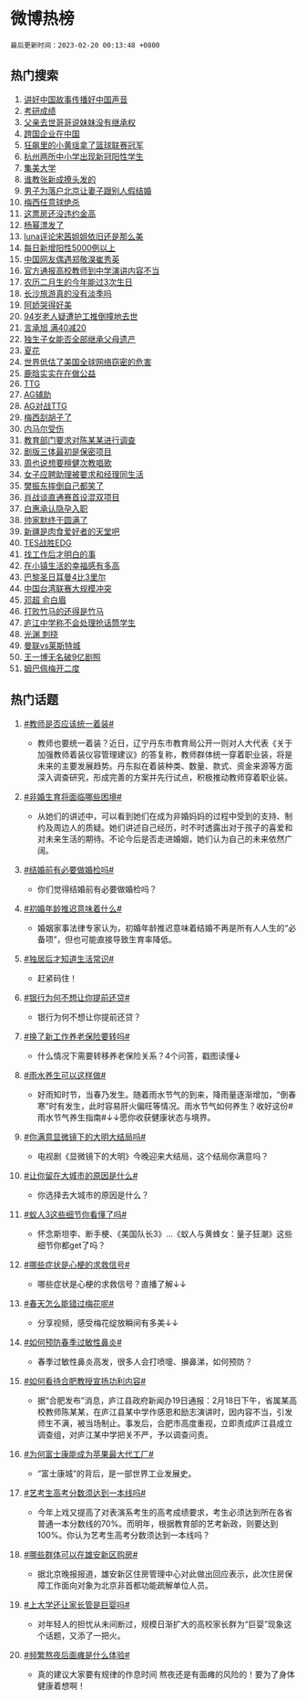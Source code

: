 # 微博热榜

`最后更新时间：2023-02-20 00:13:48 +0800`

## 热门搜索

1. [讲好中国故事传播好中国声音](https://m.weibo.cn/search?containerid=100103type%3D1%26t%3D10%26q%3D%23%E8%AE%B2%E5%A5%BD%E4%B8%AD%E5%9B%BD%E6%95%85%E4%BA%8B%E4%BC%A0%E6%92%AD%E5%A5%BD%E4%B8%AD%E5%9B%BD%E5%A3%B0%E9%9F%B3%23&stream_entry_id=51&isnewpage=1&extparam=seat%3D1%26dgr%3D0%26stream_entry_id%3D51%26c_type%3D51%26pos%3D0%26filter_type%3Drealtimehot%26cate%3D10103%26display_time%3D1676823225%26pre_seqid%3D1676823225646019357742&luicode=10000011&lfid=106003type%253D25%2526t%253D3%2526disable_hot%253D1%2526filter_type%253Drealtimehot)
1. [考研成绩](https://m.weibo.cn/search?containerid=100103type%3D1%26t%3D10%26q%3D%23%E8%80%83%E7%A0%94%E6%88%90%E7%BB%A9%23&stream_entry_id=31&isnewpage=1&extparam=seat%3D1%26q%3D%2523%25E8%2580%2583%25E7%25A0%2594%25E6%2588%2590%25E7%25BB%25A9%2523%26realpos%3D1%26stream_entry_id%3D31%26dgr%3D0%26pos%3D0%26filter_type%3Drealtimehot%26flag%3D16%26lcate%3D5001%26band_rank%3D1%26c_type%3D31%26cate%3D5001%26display_time%3D1676823225%26pre_seqid%3D1676823225646019357742&luicode=10000011&lfid=106003type%253D25%2526t%253D3%2526disable_hot%253D1%2526filter_type%253Drealtimehot)
1. [父亲去世哥哥说妹妹没有继承权](https://m.weibo.cn/search?containerid=100103type%3D1%26t%3D10%26q%3D%23%E7%88%B6%E4%BA%B2%E5%8E%BB%E4%B8%96%E5%93%A5%E5%93%A5%E8%AF%B4%E5%A6%B9%E5%A6%B9%E6%B2%A1%E6%9C%89%E7%BB%A7%E6%89%BF%E6%9D%83%23&stream_entry_id=31&isnewpage=1&extparam=seat%3D1%26q%3D%2523%25E7%2588%25B6%25E4%25BA%25B2%25E5%258E%25BB%25E4%25B8%2596%25E5%2593%25A5%25E5%2593%25A5%25E8%25AF%25B4%25E5%25A6%25B9%25E5%25A6%25B9%25E6%25B2%25A1%25E6%259C%2589%25E7%25BB%25A7%25E6%2589%25BF%25E6%259D%2583%2523%26realpos%3D2%26stream_entry_id%3D31%26dgr%3D0%26pos%3D1%26filter_type%3Drealtimehot%26flag%3D1%26lcate%3D5001%26band_rank%3D2%26c_type%3D31%26cate%3D5001%26display_time%3D1676823225%26pre_seqid%3D1676823225646019357742&luicode=10000011&lfid=106003type%253D25%2526t%253D3%2526disable_hot%253D1%2526filter_type%253Drealtimehot)
1. [跨国企业在中国](https://m.weibo.cn/search?containerid=100103type%3D1%26t%3D10%26q%3D%23%E8%B7%A8%E5%9B%BD%E4%BC%81%E4%B8%9A%E5%9C%A8%E4%B8%AD%E5%9B%BD%23&stream_entry_id=31&isnewpage=1&extparam=seat%3D1%26q%3D%2523%25E8%25B7%25A8%25E5%259B%25BD%25E4%25BC%2581%25E4%25B8%259A%25E5%259C%25A8%25E4%25B8%25AD%25E5%259B%25BD%2523%26realpos%3D3%26stream_entry_id%3D31%26dgr%3D0%26pos%3D2%26filter_type%3Drealtimehot%26flag%3D0%26lcate%3D5001%26band_rank%3D3%26c_type%3D31%26cate%3D5001%26display_time%3D1676823225%26pre_seqid%3D1676823225646019357742&luicode=10000011&lfid=106003type%253D25%2526t%253D3%2526disable_hot%253D1%2526filter_type%253Drealtimehot)
1. [狂飙里的小黄瑶拿了篮球联赛冠军](https://m.weibo.cn/search?containerid=100103type%3D1%26t%3D10%26q%3D%23%E7%8B%82%E9%A3%99%E9%87%8C%E7%9A%84%E5%B0%8F%E9%BB%84%E7%91%B6%E6%8B%BF%E4%BA%86%E7%AF%AE%E7%90%83%E8%81%94%E8%B5%9B%E5%86%A0%E5%86%9B%23&stream_entry_id=31&isnewpage=1&extparam=seat%3D1%26q%3D%2523%25E7%258B%2582%25E9%25A3%2599%25E9%2587%258C%25E7%259A%2584%25E5%25B0%258F%25E9%25BB%2584%25E7%2591%25B6%25E6%258B%25BF%25E4%25BA%2586%25E7%25AF%25AE%25E7%2590%2583%25E8%2581%2594%25E8%25B5%259B%25E5%2586%25A0%25E5%2586%259B%2523%26realpos%3D4%26stream_entry_id%3D31%26dgr%3D0%26pos%3D3%26filter_type%3Drealtimehot%26flag%3D1%26lcate%3D5001%26band_rank%3D4%26c_type%3D31%26cate%3D5001%26display_time%3D1676823225%26pre_seqid%3D1676823225646019357742&luicode=10000011&lfid=106003type%253D25%2526t%253D3%2526disable_hot%253D1%2526filter_type%253Drealtimehot)
1. [杭州两所中小学出现新冠阳性学生](https://m.weibo.cn/search?containerid=100103type%3D1%26t%3D10%26q%3D%23%E6%9D%AD%E5%B7%9E%E4%B8%A4%E6%89%80%E4%B8%AD%E5%B0%8F%E5%AD%A6%E5%87%BA%E7%8E%B0%E6%96%B0%E5%86%A0%E9%98%B3%E6%80%A7%E5%AD%A6%E7%94%9F%23&stream_entry_id=31&isnewpage=1&extparam=seat%3D1%26q%3D%2523%25E6%259D%25AD%25E5%25B7%259E%25E4%25B8%25A4%25E6%2589%2580%25E4%25B8%25AD%25E5%25B0%258F%25E5%25AD%25A6%25E5%2587%25BA%25E7%258E%25B0%25E6%2596%25B0%25E5%2586%25A0%25E9%2598%25B3%25E6%2580%25A7%25E5%25AD%25A6%25E7%2594%259F%2523%26realpos%3D5%26stream_entry_id%3D31%26dgr%3D0%26pos%3D4%26filter_type%3Drealtimehot%26flag%3D1%26lcate%3D5001%26band_rank%3D5%26c_type%3D31%26cate%3D5001%26display_time%3D1676823225%26pre_seqid%3D1676823225646019357742&luicode=10000011&lfid=106003type%253D25%2526t%253D3%2526disable_hot%253D1%2526filter_type%253Drealtimehot)
1. [集美大学](https://m.weibo.cn/search?containerid=100103type%3D1%26t%3D10%26q%3D%23%E9%9B%86%E7%BE%8E%E5%A4%A7%E5%AD%A6%23&stream_entry_id=31&isnewpage=1&extparam=seat%3D1%26q%3D%2523%25E9%259B%2586%25E7%25BE%258E%25E5%25A4%25A7%25E5%25AD%25A6%2523%26realpos%3D6%26stream_entry_id%3D31%26dgr%3D0%26pos%3D5%26filter_type%3Drealtimehot%26flag%3D16%26lcate%3D5001%26band_rank%3D6%26c_type%3D31%26cate%3D5001%26display_time%3D1676823225%26pre_seqid%3D1676823225646019357742&luicode=10000011&lfid=106003type%253D25%2526t%253D3%2526disable_hot%253D1%2526filter_type%253Drealtimehot)
1. [谁教张新成撩头发的](https://m.weibo.cn/search?containerid=100103type%3D1%26t%3D10%26q%3D%23%E8%B0%81%E6%95%99%E5%BC%A0%E6%96%B0%E6%88%90%E6%92%A9%E5%A4%B4%E5%8F%91%E7%9A%84%23&stream_entry_id=31&isnewpage=1&extparam=seat%3D1%26q%3D%2523%25E8%25B0%2581%25E6%2595%2599%25E5%25BC%25A0%25E6%2596%25B0%25E6%2588%2590%25E6%2592%25A9%25E5%25A4%25B4%25E5%258F%2591%25E7%259A%2584%2523%26realpos%3D7%26stream_entry_id%3D31%26dgr%3D0%26pos%3D6%26filter_type%3Drealtimehot%26flag%3D1%26lcate%3D5001%26band_rank%3D7%26c_type%3D31%26cate%3D5001%26display_time%3D1676823225%26pre_seqid%3D1676823225646019357742&luicode=10000011&lfid=106003type%253D25%2526t%253D3%2526disable_hot%253D1%2526filter_type%253Drealtimehot)
1. [男子为落户北京让妻子跟别人假结婚](https://m.weibo.cn/search?containerid=100103type%3D1%26t%3D10%26q%3D%23%E7%94%B7%E5%AD%90%E4%B8%BA%E8%90%BD%E6%88%B7%E5%8C%97%E4%BA%AC%E8%AE%A9%E5%A6%BB%E5%AD%90%E8%B7%9F%E5%88%AB%E4%BA%BA%E5%81%87%E7%BB%93%E5%A9%9A%23&stream_entry_id=31&isnewpage=1&extparam=seat%3D1%26q%3D%2523%25E7%2594%25B7%25E5%25AD%2590%25E4%25B8%25BA%25E8%2590%25BD%25E6%2588%25B7%25E5%258C%2597%25E4%25BA%25AC%25E8%25AE%25A9%25E5%25A6%25BB%25E5%25AD%2590%25E8%25B7%259F%25E5%2588%25AB%25E4%25BA%25BA%25E5%2581%2587%25E7%25BB%2593%25E5%25A9%259A%2523%26realpos%3D8%26stream_entry_id%3D31%26dgr%3D0%26pos%3D7%26filter_type%3Drealtimehot%26flag%3D0%26lcate%3D5001%26band_rank%3D8%26c_type%3D31%26cate%3D5001%26display_time%3D1676823225%26pre_seqid%3D1676823225646019357742&luicode=10000011&lfid=106003type%253D25%2526t%253D3%2526disable_hot%253D1%2526filter_type%253Drealtimehot)
1. [梅西任意球绝杀](https://m.weibo.cn/search?containerid=100103type%3D1%26t%3D10%26q%3D%23%E6%A2%85%E8%A5%BF%E4%BB%BB%E6%84%8F%E7%90%83%E7%BB%9D%E6%9D%80%23&stream_entry_id=31&isnewpage=1&extparam=seat%3D1%26q%3D%2523%25E6%25A2%2585%25E8%25A5%25BF%25E4%25BB%25BB%25E6%2584%258F%25E7%2590%2583%25E7%25BB%259D%25E6%259D%2580%2523%26realpos%3D9%26stream_entry_id%3D31%26dgr%3D0%26pos%3D8%26filter_type%3Drealtimehot%26flag%3D0%26lcate%3D5001%26band_rank%3D9%26c_type%3D31%26cate%3D5001%26display_time%3D1676823225%26pre_seqid%3D1676823225646019357742&luicode=10000011&lfid=106003type%253D25%2526t%253D3%2526disable_hot%253D1%2526filter_type%253Drealtimehot)
1. [这票房还没违约金高](https://m.weibo.cn/search?containerid=100103type%3D1%26t%3D10%26q%3D%23%E8%BF%99%E7%A5%A8%E6%88%BF%E8%BF%98%E6%B2%A1%E8%BF%9D%E7%BA%A6%E9%87%91%E9%AB%98%23&stream_entry_id=31&isnewpage=1&extparam=seat%3D1%26q%3D%2523%25E8%25BF%2599%25E7%25A5%25A8%25E6%2588%25BF%25E8%25BF%2598%25E6%25B2%25A1%25E8%25BF%259D%25E7%25BA%25A6%25E9%2587%2591%25E9%25AB%2598%2523%26realpos%3D10%26stream_entry_id%3D31%26dgr%3D0%26pos%3D9%26filter_type%3Drealtimehot%26flag%3D0%26lcate%3D5001%26band_rank%3D10%26c_type%3D31%26cate%3D5001%26display_time%3D1676823225%26pre_seqid%3D1676823225646019357742&luicode=10000011&lfid=106003type%253D25%2526t%253D3%2526disable_hot%253D1%2526filter_type%253Drealtimehot)
1. [杨幂漂发了](https://m.weibo.cn/search?containerid=100103type%3D1%26t%3D10%26q%3D%23%E6%9D%A8%E5%B9%82%E6%BC%82%E5%8F%91%E4%BA%86%23&stream_entry_id=31&isnewpage=1&extparam=seat%3D1%26q%3D%2523%25E6%259D%25A8%25E5%25B9%2582%25E6%25BC%2582%25E5%258F%2591%25E4%25BA%2586%2523%26realpos%3D11%26stream_entry_id%3D31%26dgr%3D0%26pos%3D10%26filter_type%3Drealtimehot%26flag%3D2%26lcate%3D5001%26band_rank%3D11%26c_type%3D31%26cate%3D5001%26display_time%3D1676823225%26pre_seqid%3D1676823225646019357742&luicode=10000011&lfid=106003type%253D25%2526t%253D3%2526disable_hot%253D1%2526filter_type%253Drealtimehot)
1. [luna评论宋茜姐姐依旧还是那么美](https://m.weibo.cn/search?containerid=100103type%3D1%26t%3D10%26q%3D%23luna%E8%AF%84%E8%AE%BA%E5%AE%8B%E8%8C%9C%E5%A7%90%E5%A7%90%E4%BE%9D%E6%97%A7%E8%BF%98%E6%98%AF%E9%82%A3%E4%B9%88%E7%BE%8E%23&stream_entry_id=31&isnewpage=1&extparam=seat%3D1%26q%3D%2523luna%25E8%25AF%2584%25E8%25AE%25BA%25E5%25AE%258B%25E8%258C%259C%25E5%25A7%2590%25E5%25A7%2590%25E4%25BE%259D%25E6%2597%25A7%25E8%25BF%2598%25E6%2598%25AF%25E9%2582%25A3%25E4%25B9%2588%25E7%25BE%258E%2523%26realpos%3D12%26stream_entry_id%3D31%26dgr%3D0%26pos%3D11%26filter_type%3Drealtimehot%26flag%3D0%26lcate%3D5001%26band_rank%3D12%26c_type%3D31%26cate%3D5001%26display_time%3D1676823225%26pre_seqid%3D1676823225646019357742&luicode=10000011&lfid=106003type%253D25%2526t%253D3%2526disable_hot%253D1%2526filter_type%253Drealtimehot)
1. [每日新增阳性5000例以上](https://m.weibo.cn/search?containerid=100103type%3D1%26t%3D10%26q%3D%23%E6%AF%8F%E6%97%A5%E6%96%B0%E5%A2%9E%E9%98%B3%E6%80%A75000%E4%BE%8B%E4%BB%A5%E4%B8%8A%23&stream_entry_id=31&isnewpage=1&extparam=seat%3D1%26q%3D%2523%25E6%25AF%258F%25E6%2597%25A5%25E6%2596%25B0%25E5%25A2%259E%25E9%2598%25B3%25E6%2580%25A75000%25E4%25BE%258B%25E4%25BB%25A5%25E4%25B8%258A%2523%26realpos%3D13%26stream_entry_id%3D31%26dgr%3D0%26pos%3D12%26filter_type%3Drealtimehot%26flag%3D2%26lcate%3D5001%26band_rank%3D13%26c_type%3D31%26cate%3D5001%26display_time%3D1676823225%26pre_seqid%3D1676823225646019357742&luicode=10000011&lfid=106003type%253D25%2526t%253D3%2526disable_hot%253D1%2526filter_type%253Drealtimehot)
1. [中国网友偶遇郑敬淏崔秀英](https://m.weibo.cn/search?containerid=100103type%3D1%26t%3D10%26q%3D%23%E4%B8%AD%E5%9B%BD%E7%BD%91%E5%8F%8B%E5%81%B6%E9%81%87%E9%83%91%E6%95%AC%E6%B7%8F%E5%B4%94%E7%A7%80%E8%8B%B1%23&stream_entry_id=31&isnewpage=1&extparam=seat%3D1%26q%3D%2523%25E4%25B8%25AD%25E5%259B%25BD%25E7%25BD%2591%25E5%258F%258B%25E5%2581%25B6%25E9%2581%2587%25E9%2583%2591%25E6%2595%25AC%25E6%25B7%258F%25E5%25B4%2594%25E7%25A7%2580%25E8%258B%25B1%2523%26realpos%3D14%26stream_entry_id%3D31%26dgr%3D0%26pos%3D13%26filter_type%3Drealtimehot%26flag%3D1%26lcate%3D5001%26band_rank%3D14%26c_type%3D31%26cate%3D5001%26display_time%3D1676823225%26pre_seqid%3D1676823225646019357742&luicode=10000011&lfid=106003type%253D25%2526t%253D3%2526disable_hot%253D1%2526filter_type%253Drealtimehot)
1. [官方通报高校教师到中学演讲内容不当](https://m.weibo.cn/search?containerid=100103type%3D1%26t%3D10%26q%3D%23%E5%AE%98%E6%96%B9%E9%80%9A%E6%8A%A5%E9%AB%98%E6%A0%A1%E6%95%99%E5%B8%88%E5%88%B0%E4%B8%AD%E5%AD%A6%E6%BC%94%E8%AE%B2%E5%86%85%E5%AE%B9%E4%B8%8D%E5%BD%93%23&stream_entry_id=31&isnewpage=1&extparam=seat%3D1%26q%3D%2523%25E5%25AE%2598%25E6%2596%25B9%25E9%2580%259A%25E6%258A%25A5%25E9%25AB%2598%25E6%25A0%25A1%25E6%2595%2599%25E5%25B8%2588%25E5%2588%25B0%25E4%25B8%25AD%25E5%25AD%25A6%25E6%25BC%2594%25E8%25AE%25B2%25E5%2586%2585%25E5%25AE%25B9%25E4%25B8%258D%25E5%25BD%2593%2523%26realpos%3D15%26stream_entry_id%3D31%26dgr%3D0%26pos%3D14%26filter_type%3Drealtimehot%26flag%3D0%26lcate%3D5001%26band_rank%3D15%26c_type%3D31%26cate%3D5001%26display_time%3D1676823225%26pre_seqid%3D1676823225646019357742&luicode=10000011&lfid=106003type%253D25%2526t%253D3%2526disable_hot%253D1%2526filter_type%253Drealtimehot)
1. [农历二月生的今年能过3次生日](https://m.weibo.cn/search?containerid=100103type%3D1%26t%3D10%26q%3D%23%E5%86%9C%E5%8E%86%E4%BA%8C%E6%9C%88%E7%94%9F%E7%9A%84%E4%BB%8A%E5%B9%B4%E8%83%BD%E8%BF%873%E6%AC%A1%E7%94%9F%E6%97%A5%23&stream_entry_id=31&isnewpage=1&extparam=seat%3D1%26q%3D%2523%25E5%2586%259C%25E5%258E%2586%25E4%25BA%258C%25E6%259C%2588%25E7%2594%259F%25E7%259A%2584%25E4%25BB%258A%25E5%25B9%25B4%25E8%2583%25BD%25E8%25BF%25873%25E6%25AC%25A1%25E7%2594%259F%25E6%2597%25A5%2523%26realpos%3D16%26stream_entry_id%3D31%26dgr%3D0%26pos%3D15%26filter_type%3Drealtimehot%26flag%3D0%26lcate%3D5001%26band_rank%3D16%26c_type%3D31%26cate%3D5001%26display_time%3D1676823225%26pre_seqid%3D1676823225646019357742&luicode=10000011&lfid=106003type%253D25%2526t%253D3%2526disable_hot%253D1%2526filter_type%253Drealtimehot)
1. [长沙旅游真的没有淡季吗](https://m.weibo.cn/search?containerid=100103type%3D1%26t%3D10%26q%3D%23%E9%95%BF%E6%B2%99%E6%97%85%E6%B8%B8%E7%9C%9F%E7%9A%84%E6%B2%A1%E6%9C%89%E6%B7%A1%E5%AD%A3%E5%90%97%23&stream_entry_id=31&isnewpage=1&extparam=seat%3D1%26q%3D%2523%25E9%2595%25BF%25E6%25B2%2599%25E6%2597%2585%25E6%25B8%25B8%25E7%259C%259F%25E7%259A%2584%25E6%25B2%25A1%25E6%259C%2589%25E6%25B7%25A1%25E5%25AD%25A3%25E5%2590%2597%2523%26realpos%3D17%26stream_entry_id%3D31%26dgr%3D0%26pos%3D16%26filter_type%3Drealtimehot%26flag%3D1%26lcate%3D5001%26band_rank%3D17%26c_type%3D31%26cate%3D5001%26display_time%3D1676823225%26pre_seqid%3D1676823225646019357742&luicode=10000011&lfid=106003type%253D25%2526t%253D3%2526disable_hot%253D1%2526filter_type%253Drealtimehot)
1. [阿娇哭得好美](https://m.weibo.cn/search?containerid=100103type%3D1%26t%3D10%26q%3D%23%E9%98%BF%E5%A8%87%E5%93%AD%E5%BE%97%E5%A5%BD%E7%BE%8E%23&stream_entry_id=31&isnewpage=1&extparam=seat%3D1%26q%3D%2523%25E9%2598%25BF%25E5%25A8%2587%25E5%2593%25AD%25E5%25BE%2597%25E5%25A5%25BD%25E7%25BE%258E%2523%26realpos%3D18%26stream_entry_id%3D31%26dgr%3D0%26pos%3D17%26filter_type%3Drealtimehot%26flag%3D0%26lcate%3D5001%26band_rank%3D18%26c_type%3D31%26cate%3D5001%26display_time%3D1676823225%26pre_seqid%3D1676823225646019357742&luicode=10000011&lfid=106003type%253D25%2526t%253D3%2526disable_hot%253D1%2526filter_type%253Drealtimehot)
1. [94岁老人疑遭护工推倒撞地去世](https://m.weibo.cn/search?containerid=100103type%3D1%26t%3D10%26q%3D%2394%E5%B2%81%E8%80%81%E4%BA%BA%E7%96%91%E9%81%AD%E6%8A%A4%E5%B7%A5%E6%8E%A8%E5%80%92%E6%92%9E%E5%9C%B0%E5%8E%BB%E4%B8%96%23&stream_entry_id=31&isnewpage=1&extparam=seat%3D1%26q%3D%252394%25E5%25B2%2581%25E8%2580%2581%25E4%25BA%25BA%25E7%2596%2591%25E9%2581%25AD%25E6%258A%25A4%25E5%25B7%25A5%25E6%258E%25A8%25E5%2580%2592%25E6%2592%259E%25E5%259C%25B0%25E5%258E%25BB%25E4%25B8%2596%2523%26realpos%3D19%26stream_entry_id%3D31%26dgr%3D0%26pos%3D18%26filter_type%3Drealtimehot%26flag%3D0%26lcate%3D5001%26band_rank%3D19%26c_type%3D31%26cate%3D5001%26display_time%3D1676823225%26pre_seqid%3D1676823225646019357742&luicode=10000011&lfid=106003type%253D25%2526t%253D3%2526disable_hot%253D1%2526filter_type%253Drealtimehot)
1. [言承旭 满40减20](https://m.weibo.cn/search?containerid=100103type%3D1%26t%3D10%26q%3D%E8%A8%80%E6%89%BF%E6%97%AD+%E6%BB%A140%E5%87%8F20&stream_entry_id=31&isnewpage=1&extparam=seat%3D1%26q%3D%25E8%25A8%2580%25E6%2589%25BF%25E6%2597%25AD%2520%25E6%25BB%25A140%25E5%2587%258F20%26realpos%3D20%26stream_entry_id%3D31%26dgr%3D0%26pos%3D19%26filter_type%3Drealtimehot%26flag%3D0%26lcate%3D5001%26band_rank%3D20%26c_type%3D31%26cate%3D5001%26display_time%3D1676823225%26pre_seqid%3D1676823225646019357742&luicode=10000011&lfid=106003type%253D25%2526t%253D3%2526disable_hot%253D1%2526filter_type%253Drealtimehot)
1. [独生子女能否全部继承父母遗产](https://m.weibo.cn/search?containerid=100103type%3D1%26t%3D10%26q%3D%23%E7%8B%AC%E7%94%9F%E5%AD%90%E5%A5%B3%E8%83%BD%E5%90%A6%E5%85%A8%E9%83%A8%E7%BB%A7%E6%89%BF%E7%88%B6%E6%AF%8D%E9%81%97%E4%BA%A7%23&stream_entry_id=31&isnewpage=1&extparam=seat%3D1%26q%3D%2523%25E7%258B%25AC%25E7%2594%259F%25E5%25AD%2590%25E5%25A5%25B3%25E8%2583%25BD%25E5%2590%25A6%25E5%2585%25A8%25E9%2583%25A8%25E7%25BB%25A7%25E6%2589%25BF%25E7%2588%25B6%25E6%25AF%258D%25E9%2581%2597%25E4%25BA%25A7%2523%26realpos%3D21%26stream_entry_id%3D31%26dgr%3D0%26pos%3D20%26filter_type%3Drealtimehot%26flag%3D0%26lcate%3D5001%26band_rank%3D21%26c_type%3D31%26cate%3D5001%26display_time%3D1676823225%26pre_seqid%3D1676823225646019357742&luicode=10000011&lfid=106003type%253D25%2526t%253D3%2526disable_hot%253D1%2526filter_type%253Drealtimehot)
1. [夏花](https://m.weibo.cn/search?containerid=100103type%3D1%26t%3D10%26q%3D%E5%A4%8F%E8%8A%B1&stream_entry_id=31&isnewpage=1&extparam=seat%3D1%26q%3D%25E5%25A4%258F%25E8%258A%25B1%26realpos%3D22%26stream_entry_id%3D31%26dgr%3D0%26pos%3D21%26filter_type%3Drealtimehot%26flag%3D0%26lcate%3D5001%26band_rank%3D22%26c_type%3D31%26cate%3D5001%26display_time%3D1676823225%26pre_seqid%3D1676823225646019357742&luicode=10000011&lfid=106003type%253D25%2526t%253D3%2526disable_hot%253D1%2526filter_type%253Drealtimehot)
1. [世界低估了美国全球网络窃密的危害](https://m.weibo.cn/search?containerid=100103type%3D1%26t%3D10%26q%3D%23%E4%B8%96%E7%95%8C%E4%BD%8E%E4%BC%B0%E4%BA%86%E7%BE%8E%E5%9B%BD%E5%85%A8%E7%90%83%E7%BD%91%E7%BB%9C%E7%AA%83%E5%AF%86%E7%9A%84%E5%8D%B1%E5%AE%B3%23&stream_entry_id=31&isnewpage=1&extparam=seat%3D1%26q%3D%2523%25E4%25B8%2596%25E7%2595%258C%25E4%25BD%258E%25E4%25BC%25B0%25E4%25BA%2586%25E7%25BE%258E%25E5%259B%25BD%25E5%2585%25A8%25E7%2590%2583%25E7%25BD%2591%25E7%25BB%259C%25E7%25AA%2583%25E5%25AF%2586%25E7%259A%2584%25E5%258D%25B1%25E5%25AE%25B3%2523%26realpos%3D23%26stream_entry_id%3D31%26dgr%3D0%26pos%3D22%26filter_type%3Drealtimehot%26flag%3D1%26lcate%3D5001%26band_rank%3D23%26c_type%3D31%26cate%3D5001%26display_time%3D1676823225%26pre_seqid%3D1676823225646019357742&luicode=10000011&lfid=106003type%253D25%2526t%253D3%2526disable_hot%253D1%2526filter_type%253Drealtimehot)
1. [鹿晗实实在在做公益](https://m.weibo.cn/search?containerid=100103type%3D1%26t%3D10%26q%3D%23%E9%B9%BF%E6%99%97%E5%AE%9E%E5%AE%9E%E5%9C%A8%E5%9C%A8%E5%81%9A%E5%85%AC%E7%9B%8A%23&stream_entry_id=31&isnewpage=1&extparam=seat%3D1%26q%3D%2523%25E9%25B9%25BF%25E6%2599%2597%25E5%25AE%259E%25E5%25AE%259E%25E5%259C%25A8%25E5%259C%25A8%25E5%2581%259A%25E5%2585%25AC%25E7%259B%258A%2523%26realpos%3D24%26stream_entry_id%3D31%26dgr%3D0%26pos%3D23%26filter_type%3Drealtimehot%26flag%3D1%26lcate%3D5001%26band_rank%3D24%26c_type%3D31%26cate%3D5001%26display_time%3D1676823225%26pre_seqid%3D1676823225646019357742&luicode=10000011&lfid=106003type%253D25%2526t%253D3%2526disable_hot%253D1%2526filter_type%253Drealtimehot)
1. [TTG](https://m.weibo.cn/search?containerid=100103type%3D1%26t%3D10%26q%3DTTG&stream_entry_id=31&isnewpage=1&extparam=seat%3D1%26q%3DTTG%26realpos%3D25%26stream_entry_id%3D31%26dgr%3D0%26pos%3D24%26filter_type%3Drealtimehot%26flag%3D0%26lcate%3D5001%26band_rank%3D25%26c_type%3D31%26cate%3D5001%26display_time%3D1676823225%26pre_seqid%3D1676823225646019357742&luicode=10000011&lfid=106003type%253D25%2526t%253D3%2526disable_hot%253D1%2526filter_type%253Drealtimehot)
1. [AG辅助](https://m.weibo.cn/search?containerid=100103type%3D1%26t%3D10%26q%3DAG%E8%BE%85%E5%8A%A9&stream_entry_id=31&isnewpage=1&extparam=seat%3D1%26q%3DAG%25E8%25BE%2585%25E5%258A%25A9%26realpos%3D26%26stream_entry_id%3D31%26dgr%3D0%26pos%3D25%26filter_type%3Drealtimehot%26flag%3D0%26lcate%3D5001%26band_rank%3D26%26c_type%3D31%26cate%3D5001%26display_time%3D1676823225%26pre_seqid%3D1676823225646019357742&luicode=10000011&lfid=106003type%253D25%2526t%253D3%2526disable_hot%253D1%2526filter_type%253Drealtimehot)
1. [AG对战TTG](https://m.weibo.cn/search?containerid=100103type%3D1%26t%3D10%26q%3D%23AG%E5%AF%B9%E6%88%98TTG%23&stream_entry_id=31&isnewpage=1&extparam=seat%3D1%26q%3D%2523AG%25E5%25AF%25B9%25E6%2588%2598TTG%2523%26realpos%3D27%26stream_entry_id%3D31%26dgr%3D0%26pos%3D26%26filter_type%3Drealtimehot%26flag%3D0%26lcate%3D5001%26band_rank%3D27%26c_type%3D31%26cate%3D5001%26display_time%3D1676823225%26pre_seqid%3D1676823225646019357742&luicode=10000011&lfid=106003type%253D25%2526t%253D3%2526disable_hot%253D1%2526filter_type%253Drealtimehot)
1. [梅西刮胡子了](https://m.weibo.cn/search?containerid=100103type%3D1%26t%3D10%26q%3D%23%E6%A2%85%E8%A5%BF%E5%88%AE%E8%83%A1%E5%AD%90%E4%BA%86%23&stream_entry_id=31&isnewpage=1&extparam=seat%3D1%26q%3D%2523%25E6%25A2%2585%25E8%25A5%25BF%25E5%2588%25AE%25E8%2583%25A1%25E5%25AD%2590%25E4%25BA%2586%2523%26realpos%3D28%26stream_entry_id%3D31%26dgr%3D0%26pos%3D27%26filter_type%3Drealtimehot%26flag%3D0%26lcate%3D5001%26band_rank%3D28%26c_type%3D31%26cate%3D5001%26display_time%3D1676823225%26pre_seqid%3D1676823225646019357742&luicode=10000011&lfid=106003type%253D25%2526t%253D3%2526disable_hot%253D1%2526filter_type%253Drealtimehot)
1. [内马尔受伤](https://m.weibo.cn/search?containerid=100103type%3D1%26t%3D10%26q%3D%23%E5%86%85%E9%A9%AC%E5%B0%94%E5%8F%97%E4%BC%A4%23&stream_entry_id=31&isnewpage=1&extparam=seat%3D1%26q%3D%2523%25E5%2586%2585%25E9%25A9%25AC%25E5%25B0%2594%25E5%258F%2597%25E4%25BC%25A4%2523%26realpos%3D29%26stream_entry_id%3D31%26dgr%3D0%26pos%3D28%26filter_type%3Drealtimehot%26flag%3D0%26lcate%3D5001%26band_rank%3D29%26c_type%3D31%26cate%3D5001%26display_time%3D1676823225%26pre_seqid%3D1676823225646019357742&luicode=10000011&lfid=106003type%253D25%2526t%253D3%2526disable_hot%253D1%2526filter_type%253Drealtimehot)
1. [教育部门要求对陈某某进行调查](https://m.weibo.cn/search?containerid=100103type%3D1%26t%3D10%26q%3D%23%E6%95%99%E8%82%B2%E9%83%A8%E9%97%A8%E8%A6%81%E6%B1%82%E5%AF%B9%E9%99%88%E6%9F%90%E6%9F%90%E8%BF%9B%E8%A1%8C%E8%B0%83%E6%9F%A5%23&stream_entry_id=31&isnewpage=1&extparam=seat%3D1%26q%3D%2523%25E6%2595%2599%25E8%2582%25B2%25E9%2583%25A8%25E9%2597%25A8%25E8%25A6%2581%25E6%25B1%2582%25E5%25AF%25B9%25E9%2599%2588%25E6%259F%2590%25E6%259F%2590%25E8%25BF%259B%25E8%25A1%258C%25E8%25B0%2583%25E6%259F%25A5%2523%26realpos%3D30%26stream_entry_id%3D31%26dgr%3D0%26pos%3D29%26filter_type%3Drealtimehot%26flag%3D0%26lcate%3D5001%26band_rank%3D30%26c_type%3D31%26cate%3D5001%26display_time%3D1676823225%26pre_seqid%3D1676823225646019357742&luicode=10000011&lfid=106003type%253D25%2526t%253D3%2526disable_hot%253D1%2526filter_type%253Drealtimehot)
1. [剧版三体最初是保密项目](https://m.weibo.cn/search?containerid=100103type%3D1%26t%3D10%26q%3D%23%E5%89%A7%E7%89%88%E4%B8%89%E4%BD%93%E6%9C%80%E5%88%9D%E6%98%AF%E4%BF%9D%E5%AF%86%E9%A1%B9%E7%9B%AE%23&stream_entry_id=31&isnewpage=1&extparam=seat%3D1%26q%3D%2523%25E5%2589%25A7%25E7%2589%2588%25E4%25B8%2589%25E4%25BD%2593%25E6%259C%2580%25E5%2588%259D%25E6%2598%25AF%25E4%25BF%259D%25E5%25AF%2586%25E9%25A1%25B9%25E7%259B%25AE%2523%26realpos%3D31%26stream_entry_id%3D31%26dgr%3D0%26pos%3D30%26filter_type%3Drealtimehot%26flag%3D0%26lcate%3D5001%26band_rank%3D31%26c_type%3D31%26cate%3D5001%26display_time%3D1676823225%26pre_seqid%3D1676823225646019357742&luicode=10000011&lfid=106003type%253D25%2526t%253D3%2526disable_hot%253D1%2526filter_type%253Drealtimehot)
1. [周也说想要檀健次教唱歌](https://m.weibo.cn/search?containerid=100103type%3D1%26t%3D10%26q%3D%23%E5%91%A8%E4%B9%9F%E8%AF%B4%E6%83%B3%E8%A6%81%E6%AA%80%E5%81%A5%E6%AC%A1%E6%95%99%E5%94%B1%E6%AD%8C%23&stream_entry_id=31&isnewpage=1&extparam=seat%3D1%26q%3D%2523%25E5%2591%25A8%25E4%25B9%259F%25E8%25AF%25B4%25E6%2583%25B3%25E8%25A6%2581%25E6%25AA%2580%25E5%2581%25A5%25E6%25AC%25A1%25E6%2595%2599%25E5%2594%25B1%25E6%25AD%258C%2523%26realpos%3D32%26stream_entry_id%3D31%26dgr%3D0%26pos%3D31%26filter_type%3Drealtimehot%26flag%3D1%26lcate%3D5001%26band_rank%3D32%26c_type%3D31%26cate%3D5001%26display_time%3D1676823225%26pre_seqid%3D1676823225646019357742&luicode=10000011&lfid=106003type%253D25%2526t%253D3%2526disable_hot%253D1%2526filter_type%253Drealtimehot)
1. [女子应聘助理被要求和经理同生活](https://m.weibo.cn/search?containerid=100103type%3D1%26t%3D10%26q%3D%23%E5%A5%B3%E5%AD%90%E5%BA%94%E8%81%98%E5%8A%A9%E7%90%86%E8%A2%AB%E8%A6%81%E6%B1%82%E5%92%8C%E7%BB%8F%E7%90%86%E5%90%8C%E7%94%9F%E6%B4%BB%23&stream_entry_id=31&isnewpage=1&extparam=seat%3D1%26q%3D%2523%25E5%25A5%25B3%25E5%25AD%2590%25E5%25BA%2594%25E8%2581%2598%25E5%258A%25A9%25E7%2590%2586%25E8%25A2%25AB%25E8%25A6%2581%25E6%25B1%2582%25E5%2592%258C%25E7%25BB%258F%25E7%2590%2586%25E5%2590%258C%25E7%2594%259F%25E6%25B4%25BB%2523%26realpos%3D33%26stream_entry_id%3D31%26dgr%3D0%26pos%3D32%26filter_type%3Drealtimehot%26flag%3D0%26lcate%3D5001%26band_rank%3D33%26c_type%3D31%26cate%3D5001%26display_time%3D1676823225%26pre_seqid%3D1676823225646019357742&luicode=10000011&lfid=106003type%253D25%2526t%253D3%2526disable_hot%253D1%2526filter_type%253Drealtimehot)
1. [樊振东摔倒自己都笑了](https://m.weibo.cn/search?containerid=100103type%3D1%26t%3D10%26q%3D%23%E6%A8%8A%E6%8C%AF%E4%B8%9C%E6%91%94%E5%80%92%E8%87%AA%E5%B7%B1%E9%83%BD%E7%AC%91%E4%BA%86%23&stream_entry_id=31&isnewpage=1&extparam=seat%3D1%26q%3D%2523%25E6%25A8%258A%25E6%258C%25AF%25E4%25B8%259C%25E6%2591%2594%25E5%2580%2592%25E8%2587%25AA%25E5%25B7%25B1%25E9%2583%25BD%25E7%25AC%2591%25E4%25BA%2586%2523%26realpos%3D34%26stream_entry_id%3D31%26dgr%3D0%26pos%3D33%26filter_type%3Drealtimehot%26flag%3D0%26lcate%3D5001%26band_rank%3D34%26c_type%3D31%26cate%3D5001%26display_time%3D1676823225%26pre_seqid%3D1676823225646019357742&luicode=10000011&lfid=106003type%253D25%2526t%253D3%2526disable_hot%253D1%2526filter_type%253Drealtimehot)
1. [肖战谈直通赛首设混双项目](https://m.weibo.cn/search?containerid=100103type%3D1%26t%3D10%26q%3D%23%E8%82%96%E6%88%98%E8%B0%88%E7%9B%B4%E9%80%9A%E8%B5%9B%E9%A6%96%E8%AE%BE%E6%B7%B7%E5%8F%8C%E9%A1%B9%E7%9B%AE%23&stream_entry_id=31&isnewpage=1&extparam=seat%3D1%26q%3D%2523%25E8%2582%2596%25E6%2588%2598%25E8%25B0%2588%25E7%259B%25B4%25E9%2580%259A%25E8%25B5%259B%25E9%25A6%2596%25E8%25AE%25BE%25E6%25B7%25B7%25E5%258F%258C%25E9%25A1%25B9%25E7%259B%25AE%2523%26realpos%3D35%26stream_entry_id%3D31%26dgr%3D0%26pos%3D34%26filter_type%3Drealtimehot%26flag%3D0%26lcate%3D5001%26band_rank%3D35%26c_type%3D31%26cate%3D5001%26display_time%3D1676823225%26pre_seqid%3D1676823225646019357742&luicode=10000011&lfid=106003type%253D25%2526t%253D3%2526disable_hot%253D1%2526filter_type%253Drealtimehot)
1. [白惠承认隐孕入职](https://m.weibo.cn/search?containerid=100103type%3D1%26t%3D10%26q%3D%23%E7%99%BD%E6%83%A0%E6%89%BF%E8%AE%A4%E9%9A%90%E5%AD%95%E5%85%A5%E8%81%8C%23&stream_entry_id=31&isnewpage=1&extparam=seat%3D1%26q%3D%2523%25E7%2599%25BD%25E6%2583%25A0%25E6%2589%25BF%25E8%25AE%25A4%25E9%259A%2590%25E5%25AD%2595%25E5%2585%25A5%25E8%2581%258C%2523%26realpos%3D36%26stream_entry_id%3D31%26dgr%3D0%26pos%3D35%26filter_type%3Drealtimehot%26flag%3D0%26lcate%3D5001%26band_rank%3D36%26c_type%3D31%26cate%3D5001%26display_time%3D1676823225%26pre_seqid%3D1676823225646019357742&luicode=10000011&lfid=106003type%253D25%2526t%253D3%2526disable_hot%253D1%2526filter_type%253Drealtimehot)
1. [帅家默终于圆满了](https://m.weibo.cn/search?containerid=100103type%3D1%26t%3D10%26q%3D%23%E5%B8%85%E5%AE%B6%E9%BB%98%E7%BB%88%E4%BA%8E%E5%9C%86%E6%BB%A1%E4%BA%86%23&stream_entry_id=31&isnewpage=1&extparam=seat%3D1%26q%3D%2523%25E5%25B8%2585%25E5%25AE%25B6%25E9%25BB%2598%25E7%25BB%2588%25E4%25BA%258E%25E5%259C%2586%25E6%25BB%25A1%25E4%25BA%2586%2523%26realpos%3D37%26stream_entry_id%3D31%26dgr%3D0%26pos%3D36%26filter_type%3Drealtimehot%26flag%3D1%26lcate%3D5001%26band_rank%3D37%26c_type%3D31%26cate%3D5001%26display_time%3D1676823225%26pre_seqid%3D1676823225646019357742&luicode=10000011&lfid=106003type%253D25%2526t%253D3%2526disable_hot%253D1%2526filter_type%253Drealtimehot)
1. [新疆是肉食爱好者的天堂吧](https://m.weibo.cn/search?containerid=100103type%3D1%26t%3D10%26q%3D%23%E6%96%B0%E7%96%86%E6%98%AF%E8%82%89%E9%A3%9F%E7%88%B1%E5%A5%BD%E8%80%85%E7%9A%84%E5%A4%A9%E5%A0%82%E5%90%A7%23&stream_entry_id=31&isnewpage=1&extparam=seat%3D1%26q%3D%2523%25E6%2596%25B0%25E7%2596%2586%25E6%2598%25AF%25E8%2582%2589%25E9%25A3%259F%25E7%2588%25B1%25E5%25A5%25BD%25E8%2580%2585%25E7%259A%2584%25E5%25A4%25A9%25E5%25A0%2582%25E5%2590%25A7%2523%26realpos%3D38%26stream_entry_id%3D31%26dgr%3D0%26pos%3D37%26filter_type%3Drealtimehot%26flag%3D1%26lcate%3D5001%26band_rank%3D38%26c_type%3D31%26cate%3D5001%26display_time%3D1676823225%26pre_seqid%3D1676823225646019357742&luicode=10000011&lfid=106003type%253D25%2526t%253D3%2526disable_hot%253D1%2526filter_type%253Drealtimehot)
1. [TES战胜EDG](https://m.weibo.cn/search?containerid=100103type%3D1%26t%3D10%26q%3D%23TES%E6%88%98%E8%83%9CEDG%23&stream_entry_id=31&isnewpage=1&extparam=seat%3D1%26q%3D%2523TES%25E6%2588%2598%25E8%2583%259CEDG%2523%26realpos%3D39%26stream_entry_id%3D31%26dgr%3D0%26pos%3D38%26filter_type%3Drealtimehot%26flag%3D0%26lcate%3D5001%26band_rank%3D39%26c_type%3D31%26cate%3D5001%26display_time%3D1676823225%26pre_seqid%3D1676823225646019357742&luicode=10000011&lfid=106003type%253D25%2526t%253D3%2526disable_hot%253D1%2526filter_type%253Drealtimehot)
1. [找工作后才明白的事](https://m.weibo.cn/search?containerid=100103type%3D1%26t%3D10%26q%3D%23%E6%89%BE%E5%B7%A5%E4%BD%9C%E5%90%8E%E6%89%8D%E6%98%8E%E7%99%BD%E7%9A%84%E4%BA%8B%23&stream_entry_id=31&isnewpage=1&extparam=seat%3D1%26q%3D%2523%25E6%2589%25BE%25E5%25B7%25A5%25E4%25BD%259C%25E5%2590%258E%25E6%2589%258D%25E6%2598%258E%25E7%2599%25BD%25E7%259A%2584%25E4%25BA%258B%2523%26realpos%3D40%26stream_entry_id%3D31%26dgr%3D0%26pos%3D39%26filter_type%3Drealtimehot%26flag%3D1%26lcate%3D5001%26band_rank%3D40%26c_type%3D31%26cate%3D5001%26display_time%3D1676823225%26pre_seqid%3D1676823225646019357742&luicode=10000011&lfid=106003type%253D25%2526t%253D3%2526disable_hot%253D1%2526filter_type%253Drealtimehot)
1. [在小镇生活的幸福感有多高](https://m.weibo.cn/search?containerid=100103type%3D1%26t%3D10%26q%3D%23%E5%9C%A8%E5%B0%8F%E9%95%87%E7%94%9F%E6%B4%BB%E7%9A%84%E5%B9%B8%E7%A6%8F%E6%84%9F%E6%9C%89%E5%A4%9A%E9%AB%98%23&stream_entry_id=31&isnewpage=1&extparam=seat%3D1%26q%3D%2523%25E5%259C%25A8%25E5%25B0%258F%25E9%2595%2587%25E7%2594%259F%25E6%25B4%25BB%25E7%259A%2584%25E5%25B9%25B8%25E7%25A6%258F%25E6%2584%259F%25E6%259C%2589%25E5%25A4%259A%25E9%25AB%2598%2523%26realpos%3D41%26stream_entry_id%3D31%26dgr%3D0%26pos%3D40%26filter_type%3Drealtimehot%26flag%3D1%26lcate%3D5001%26band_rank%3D41%26c_type%3D31%26cate%3D5001%26display_time%3D1676823225%26pre_seqid%3D1676823225646019357742&luicode=10000011&lfid=106003type%253D25%2526t%253D3%2526disable_hot%253D1%2526filter_type%253Drealtimehot)
1. [巴黎圣日耳曼4比3里尔](https://m.weibo.cn/search?containerid=100103type%3D1%26t%3D10%26q%3D%23%E5%B7%B4%E9%BB%8E%E5%9C%A3%E6%97%A5%E8%80%B3%E6%9B%BC4%E6%AF%943%E9%87%8C%E5%B0%94%23&stream_entry_id=31&isnewpage=1&extparam=seat%3D1%26q%3D%2523%25E5%25B7%25B4%25E9%25BB%258E%25E5%259C%25A3%25E6%2597%25A5%25E8%2580%25B3%25E6%259B%25BC4%25E6%25AF%25943%25E9%2587%258C%25E5%25B0%2594%2523%26realpos%3D42%26stream_entry_id%3D31%26dgr%3D0%26pos%3D41%26filter_type%3Drealtimehot%26flag%3D1%26lcate%3D5001%26band_rank%3D42%26c_type%3D31%26cate%3D5001%26display_time%3D1676823225%26pre_seqid%3D1676823225646019357742&luicode=10000011&lfid=106003type%253D25%2526t%253D3%2526disable_hot%253D1%2526filter_type%253Drealtimehot)
1. [中国台湾联赛大规模冲突](https://m.weibo.cn/search?containerid=100103type%3D1%26t%3D10%26q%3D%23%E4%B8%AD%E5%9B%BD%E5%8F%B0%E6%B9%BE%E8%81%94%E8%B5%9B%E5%A4%A7%E8%A7%84%E6%A8%A1%E5%86%B2%E7%AA%81%23&stream_entry_id=31&isnewpage=1&extparam=seat%3D1%26q%3D%2523%25E4%25B8%25AD%25E5%259B%25BD%25E5%258F%25B0%25E6%25B9%25BE%25E8%2581%2594%25E8%25B5%259B%25E5%25A4%25A7%25E8%25A7%2584%25E6%25A8%25A1%25E5%2586%25B2%25E7%25AA%2581%2523%26realpos%3D43%26stream_entry_id%3D31%26dgr%3D0%26pos%3D42%26filter_type%3Drealtimehot%26flag%3D1%26lcate%3D5001%26band_rank%3D43%26c_type%3D31%26cate%3D5001%26display_time%3D1676823225%26pre_seqid%3D1676823225646019357742&luicode=10000011&lfid=106003type%253D25%2526t%253D3%2526disable_hot%253D1%2526filter_type%253Drealtimehot)
1. [邓超 俞白眉](https://m.weibo.cn/search?containerid=100103type%3D1%26t%3D10%26q%3D%E9%82%93%E8%B6%85+%E4%BF%9E%E7%99%BD%E7%9C%89&stream_entry_id=31&isnewpage=1&extparam=seat%3D1%26q%3D%25E9%2582%2593%25E8%25B6%2585%2520%25E4%25BF%259E%25E7%2599%25BD%25E7%259C%2589%26realpos%3D44%26stream_entry_id%3D31%26dgr%3D0%26pos%3D43%26filter_type%3Drealtimehot%26flag%3D0%26lcate%3D5001%26band_rank%3D44%26c_type%3D31%26cate%3D5001%26display_time%3D1676823225%26pre_seqid%3D1676823225646019357742&luicode=10000011&lfid=106003type%253D25%2526t%253D3%2526disable_hot%253D1%2526filter_type%253Drealtimehot)
1. [打败竹马的还得是竹马](https://m.weibo.cn/search?containerid=100103type%3D1%26t%3D10%26q%3D%23%E6%89%93%E8%B4%A5%E7%AB%B9%E9%A9%AC%E7%9A%84%E8%BF%98%E5%BE%97%E6%98%AF%E7%AB%B9%E9%A9%AC%23&stream_entry_id=31&isnewpage=1&extparam=seat%3D1%26q%3D%2523%25E6%2589%2593%25E8%25B4%25A5%25E7%25AB%25B9%25E9%25A9%25AC%25E7%259A%2584%25E8%25BF%2598%25E5%25BE%2597%25E6%2598%25AF%25E7%25AB%25B9%25E9%25A9%25AC%2523%26realpos%3D45%26stream_entry_id%3D31%26dgr%3D0%26pos%3D44%26filter_type%3Drealtimehot%26flag%3D0%26lcate%3D5001%26band_rank%3D45%26c_type%3D31%26cate%3D5001%26display_time%3D1676823225%26pre_seqid%3D1676823225646019357742&luicode=10000011&lfid=106003type%253D25%2526t%253D3%2526disable_hot%253D1%2526filter_type%253Drealtimehot)
1. [庐江中学称不会处理抢话筒学生](https://m.weibo.cn/search?containerid=100103type%3D1%26t%3D10%26q%3D%23%E5%BA%90%E6%B1%9F%E4%B8%AD%E5%AD%A6%E7%A7%B0%E4%B8%8D%E4%BC%9A%E5%A4%84%E7%90%86%E6%8A%A2%E8%AF%9D%E7%AD%92%E5%AD%A6%E7%94%9F%23&stream_entry_id=31&isnewpage=1&extparam=seat%3D1%26q%3D%2523%25E5%25BA%2590%25E6%25B1%259F%25E4%25B8%25AD%25E5%25AD%25A6%25E7%25A7%25B0%25E4%25B8%258D%25E4%25BC%259A%25E5%25A4%2584%25E7%2590%2586%25E6%258A%25A2%25E8%25AF%259D%25E7%25AD%2592%25E5%25AD%25A6%25E7%2594%259F%2523%26realpos%3D46%26stream_entry_id%3D31%26dgr%3D0%26pos%3D45%26filter_type%3Drealtimehot%26flag%3D0%26lcate%3D5001%26band_rank%3D46%26c_type%3D31%26cate%3D5001%26display_time%3D1676823225%26pre_seqid%3D1676823225646019357742&luicode=10000011&lfid=106003type%253D25%2526t%253D3%2526disable_hot%253D1%2526filter_type%253Drealtimehot)
1. [光渊 刺挠](https://m.weibo.cn/search?containerid=100103type%3D1%26t%3D10%26q%3D%E5%85%89%E6%B8%8A+%E5%88%BA%E6%8C%A0&stream_entry_id=31&isnewpage=1&extparam=seat%3D1%26q%3D%25E5%2585%2589%25E6%25B8%258A%2520%25E5%2588%25BA%25E6%258C%25A0%26realpos%3D47%26stream_entry_id%3D31%26dgr%3D0%26pos%3D46%26filter_type%3Drealtimehot%26flag%3D0%26lcate%3D5001%26band_rank%3D47%26c_type%3D31%26cate%3D5001%26display_time%3D1676823225%26pre_seqid%3D1676823225646019357742&luicode=10000011&lfid=106003type%253D25%2526t%253D3%2526disable_hot%253D1%2526filter_type%253Drealtimehot)
1. [曼联vs莱斯特城](https://m.weibo.cn/search?containerid=100103type%3D1%26t%3D10%26q%3D%23%E6%9B%BC%E8%81%94vs%E8%8E%B1%E6%96%AF%E7%89%B9%E5%9F%8E%23&stream_entry_id=31&isnewpage=1&extparam=seat%3D1%26q%3D%2523%25E6%259B%25BC%25E8%2581%2594vs%25E8%258E%25B1%25E6%2596%25AF%25E7%2589%25B9%25E5%259F%258E%2523%26realpos%3D48%26stream_entry_id%3D31%26dgr%3D0%26pos%3D47%26filter_type%3Drealtimehot%26flag%3D0%26lcate%3D5001%26band_rank%3D48%26c_type%3D31%26cate%3D5001%26display_time%3D1676823225%26pre_seqid%3D1676823225646019357742&luicode=10000011&lfid=106003type%253D25%2526t%253D3%2526disable_hot%253D1%2526filter_type%253Drealtimehot)
1. [王一博无名破9亿剧照](https://m.weibo.cn/search?containerid=100103type%3D1%26t%3D10%26q%3D%23%E7%8E%8B%E4%B8%80%E5%8D%9A%E6%97%A0%E5%90%8D%E7%A0%B49%E4%BA%BF%E5%89%A7%E7%85%A7%23&stream_entry_id=31&isnewpage=1&extparam=seat%3D1%26q%3D%2523%25E7%258E%258B%25E4%25B8%2580%25E5%258D%259A%25E6%2597%25A0%25E5%2590%258D%25E7%25A0%25B49%25E4%25BA%25BF%25E5%2589%25A7%25E7%2585%25A7%2523%26realpos%3D49%26stream_entry_id%3D31%26dgr%3D0%26pos%3D48%26filter_type%3Drealtimehot%26flag%3D0%26lcate%3D5001%26band_rank%3D49%26c_type%3D31%26cate%3D5001%26display_time%3D1676823225%26pre_seqid%3D1676823225646019357742&luicode=10000011&lfid=106003type%253D25%2526t%253D3%2526disable_hot%253D1%2526filter_type%253Drealtimehot)
1. [姆巴佩梅开二度](https://m.weibo.cn/search?containerid=100103type%3D1%26t%3D10%26q%3D%23%E5%A7%86%E5%B7%B4%E4%BD%A9%E6%A2%85%E5%BC%80%E4%BA%8C%E5%BA%A6%23&stream_entry_id=31&isnewpage=1&extparam=seat%3D1%26q%3D%2523%25E5%25A7%2586%25E5%25B7%25B4%25E4%25BD%25A9%25E6%25A2%2585%25E5%25BC%2580%25E4%25BA%258C%25E5%25BA%25A6%2523%26realpos%3D50%26stream_entry_id%3D31%26dgr%3D0%26pos%3D49%26filter_type%3Drealtimehot%26flag%3D0%26lcate%3D5001%26band_rank%3D50%26c_type%3D31%26cate%3D5001%26display_time%3D1676823225%26pre_seqid%3D1676823225646019357742&luicode=10000011&lfid=106003type%253D25%2526t%253D3%2526disable_hot%253D1%2526filter_type%253Drealtimehot)

## 热门话题

1. [#教师是否应该统一着装#](https://m.weibo.cn/search?containerid=231522type%3D1%26t%3D10%26q%3D%23%E6%95%99%E5%B8%88%E6%98%AF%E5%90%A6%E5%BA%94%E8%AF%A5%E7%BB%9F%E4%B8%80%E7%9D%80%E8%A3%85%23&stream_entry_id=128&isnewpage=1&extparam=seat%3D1%26lcate%3D5004%26dgr%3D0%26unitid%3D1676725336178%26pos%3D1-0-0%26c_type%3D128%26cate%3D5004%26display_time%3D1676823228%26pre_seqid%3D1676823228063014765247&luicode=10000011&lfid=231648_-_4)
    - 教师也要统一着装？近日，辽宁丹东市教育局公开一则对人大代表《关于加强教师着装仪容管理建议》的答复称，教师群体统一穿着职业装，将是未来的主要发展趋势。丹东拟在着装种类、数量、款式、资金来源等方面深入调查研究，形成完善的方案并先行试点，积极推动教师穿着职业装。

1. [#非婚生育将面临哪些困境#](https://m.weibo.cn/search?containerid=231522type%3D1%26t%3D10%26q%3D%23%E9%9D%9E%E5%A9%9A%E7%94%9F%E8%82%B2%E5%B0%86%E9%9D%A2%E4%B8%B4%E5%93%AA%E4%BA%9B%E5%9B%B0%E5%A2%83%23&stream_entry_id=128&isnewpage=1&extparam=seat%3D1%26lcate%3D5004%26dgr%3D0%26unitid%3D1676790107943%26pos%3D1-0-1%26c_type%3D128%26cate%3D5004%26display_time%3D1676823228%26pre_seqid%3D1676823228063014765247&luicode=10000011&lfid=231648_-_4)
    - 从她们的讲述中，可以看到她们在成为非婚妈妈的过程中受到的支持、制约及周边人的质疑。她们讲述自己经历，时不时透露出对于孩子的喜爱和对未来生活的期待。不论今后是否走进婚姻，她们认为自己的未来依然广阔。

1. [#结婚前有必要做婚检吗#](https://m.weibo.cn/search?containerid=231522type%3D1%26t%3D10%26q%3D%23%E7%BB%93%E5%A9%9A%E5%89%8D%E6%9C%89%E5%BF%85%E8%A6%81%E5%81%9A%E5%A9%9A%E6%A3%80%E5%90%97%23&stream_entry_id=128&isnewpage=1&extparam=seat%3D1%26lcate%3D5004%26dgr%3D0%26unitid%3D1676797296421%26pos%3D1-0-2%26c_type%3D128%26cate%3D5004%26display_time%3D1676823228%26pre_seqid%3D1676823228063014765247&luicode=10000011&lfid=231648_-_4)
    - 你们觉得结婚前有必要做婚检吗？

1. [#初婚年龄推迟意味着什么#](https://m.weibo.cn/search?containerid=231522type%3D1%26t%3D10%26q%3D%23%E5%88%9D%E5%A9%9A%E5%B9%B4%E9%BE%84%E6%8E%A8%E8%BF%9F%E6%84%8F%E5%91%B3%E7%9D%80%E4%BB%80%E4%B9%88%23&stream_entry_id=128&isnewpage=1&extparam=seat%3D1%26lcate%3D5004%26dgr%3D0%26unitid%3D1676688751824%26pos%3D1-0-3%26c_type%3D128%26cate%3D5004%26display_time%3D1676823228%26pre_seqid%3D1676823228063014765247&luicode=10000011&lfid=231648_-_4)
    - 婚姻家事法律专家认为，初婚年龄推迟意味着结婚不再是所有人人生的“必备项”，但也可能直接导致生育率降低。

1. [#独居后才知道生活常识#](https://m.weibo.cn/search?containerid=231522type%3D1%26t%3D10%26q%3D%23%E7%8B%AC%E5%B1%85%E5%90%8E%E6%89%8D%E7%9F%A5%E9%81%93%E7%94%9F%E6%B4%BB%E5%B8%B8%E8%AF%86%23&stream_entry_id=128&isnewpage=1&extparam=seat%3D1%26lcate%3D5004%26dgr%3D0%26unitid%3D1676734035485%26pos%3D1-0-4%26c_type%3D128%26cate%3D5004%26display_time%3D1676823228%26pre_seqid%3D1676823228063014765247&luicode=10000011&lfid=231648_-_4)
    - 赶紧码住！

1. [#银行为何不想让你提前还贷#](https://m.weibo.cn/search?containerid=231522type%3D1%26t%3D10%26q%3D%23%E9%93%B6%E8%A1%8C%E4%B8%BA%E4%BD%95%E4%B8%8D%E6%83%B3%E8%AE%A9%E4%BD%A0%E6%8F%90%E5%89%8D%E8%BF%98%E8%B4%B7%23&stream_entry_id=128&isnewpage=1&extparam=seat%3D1%26lcate%3D5004%26dgr%3D0%26unitid%3D1676769711677%26pos%3D1-0-5%26c_type%3D128%26cate%3D5004%26display_time%3D1676823228%26pre_seqid%3D1676823228063014765247&luicode=10000011&lfid=231648_-_4)
    - 银行为何不想让你提前还贷？

1. [#换了新工作养老保险要转吗#](https://m.weibo.cn/search?containerid=231522type%3D1%26t%3D10%26q%3D%23%E6%8D%A2%E4%BA%86%E6%96%B0%E5%B7%A5%E4%BD%9C%E5%85%BB%E8%80%81%E4%BF%9D%E9%99%A9%E8%A6%81%E8%BD%AC%E5%90%97%23&stream_entry_id=128&isnewpage=1&extparam=seat%3D1%26lcate%3D5004%26dgr%3D0%26unitid%3D1676693244082%26pos%3D1-0-6%26c_type%3D128%26cate%3D5004%26display_time%3D1676823228%26pre_seqid%3D1676823228063014765247&luicode=10000011&lfid=231648_-_4)
    - 什么情况下需要转移养老保险关系？4个问答，戳图读懂↓

1. [#雨水养生可以这样做#](https://m.weibo.cn/search?containerid=231522type%3D1%26t%3D10%26q%3D%23%E9%9B%A8%E6%B0%B4%E5%85%BB%E7%94%9F%E5%8F%AF%E4%BB%A5%E8%BF%99%E6%A0%B7%E5%81%9A%23&stream_entry_id=128&isnewpage=1&extparam=seat%3D1%26lcate%3D5004%26dgr%3D0%26unitid%3D1676717841018%26pos%3D1-0-7%26c_type%3D128%26cate%3D5004%26display_time%3D1676823228%26pre_seqid%3D1676823228063014765247&luicode=10000011&lfid=231648_-_4)
    - 好雨知时节，当春乃发生。随着雨水节气的到来，降雨量逐渐增加，“倒春寒”时有发生，此时容易肝火偏旺等情况。雨水节气如何养生？收好这份#雨水节气养生指南#↓↓愿你收获健康状态与境界。

1. [#你满意显微镜下的大明大结局吗#](https://m.weibo.cn/search?containerid=231522type%3D1%26t%3D10%26q%3D%23%E4%BD%A0%E6%BB%A1%E6%84%8F%E6%98%BE%E5%BE%AE%E9%95%9C%E4%B8%8B%E7%9A%84%E5%A4%A7%E6%98%8E%E5%A4%A7%E7%BB%93%E5%B1%80%E5%90%97%23&stream_entry_id=128&isnewpage=1&extparam=seat%3D1%26lcate%3D5004%26dgr%3D0%26unitid%3D1676818588791%26pos%3D1-0-8%26c_type%3D128%26cate%3D5004%26display_time%3D1676823228%26pre_seqid%3D1676823228063014765247&luicode=10000011&lfid=231648_-_4)
    - 电视剧《显微镜下的大明》今晚迎来大结局，这个结局你满意吗？

1. [#让你留在大城市的原因是什么#](https://m.weibo.cn/search?containerid=231522type%3D1%26t%3D10%26q%3D%23%E8%AE%A9%E4%BD%A0%E7%95%99%E5%9C%A8%E5%A4%A7%E5%9F%8E%E5%B8%82%E7%9A%84%E5%8E%9F%E5%9B%A0%E6%98%AF%E4%BB%80%E4%B9%88%23&stream_entry_id=128&isnewpage=1&extparam=seat%3D1%26lcate%3D5004%26dgr%3D0%26unitid%3D1676819787162%26pos%3D1-0-9%26c_type%3D128%26cate%3D5004%26display_time%3D1676823228%26pre_seqid%3D1676823228063014765247&luicode=10000011&lfid=231648_-_4)
    - 你选择去大城市的原因是什么？

1. [#蚁人3这些细节你看懂了吗#](https://m.weibo.cn/search?containerid=231522type%3D1%26t%3D10%26q%3D%23%E8%9A%81%E4%BA%BA3%E8%BF%99%E4%BA%9B%E7%BB%86%E8%8A%82%E4%BD%A0%E7%9C%8B%E6%87%82%E4%BA%86%E5%90%97%23&stream_entry_id=128&isnewpage=1&extparam=seat%3D1%26lcate%3D5004%26dgr%3D0%26unitid%3D1676716645624%26pos%3D1-0-10%26c_type%3D128%26cate%3D5004%26display_time%3D1676823228%26pre_seqid%3D1676823228063014765247&luicode=10000011&lfid=231648_-_4)
    - 怀念斯坦李、断手梗、《美国队长3》...《蚁人与黄蜂女：量子狂潮》这些细节你都get了吗？

1. [#哪些症状是心梗的求救信号#](https://m.weibo.cn/search?containerid=231522type%3D1%26t%3D10%26q%3D%23%E5%93%AA%E4%BA%9B%E7%97%87%E7%8A%B6%E6%98%AF%E5%BF%83%E6%A2%97%E7%9A%84%E6%B1%82%E6%95%91%E4%BF%A1%E5%8F%B7%23&stream_entry_id=128&isnewpage=1&extparam=seat%3D1%26lcate%3D5004%26dgr%3D0%26unitid%3D1676810180097%26pos%3D1-0-11%26c_type%3D128%26cate%3D5004%26display_time%3D1676823228%26pre_seqid%3D1676823228063014765247&luicode=10000011&lfid=231648_-_4)
    - 哪些症状是心梗的求救信号？直播了解↓↓

1. [#春天怎么能错过梅花呢#](https://m.weibo.cn/search?containerid=231522type%3D1%26t%3D10%26q%3D%23%E6%98%A5%E5%A4%A9%E6%80%8E%E4%B9%88%E8%83%BD%E9%94%99%E8%BF%87%E6%A2%85%E8%8A%B1%E5%91%A2%23&stream_entry_id=128&isnewpage=1&extparam=seat%3D1%26lcate%3D5004%26dgr%3D0%26unitid%3D1676719649937%26pos%3D1-0-12%26c_type%3D128%26cate%3D5004%26display_time%3D1676823228%26pre_seqid%3D1676823228063014765247&luicode=10000011&lfid=231648_-_4)
    - 分享视频，感受梅花绽放瞬间有多美↓↓

1. [#如何预防春季过敏性鼻炎#](https://m.weibo.cn/search?containerid=231522type%3D1%26t%3D10%26q%3D%23%E5%A6%82%E4%BD%95%E9%A2%84%E9%98%B2%E6%98%A5%E5%AD%A3%E8%BF%87%E6%95%8F%E6%80%A7%E9%BC%BB%E7%82%8E%23&stream_entry_id=128&isnewpage=1&extparam=seat%3D1%26lcate%3D5004%26dgr%3D0%26unitid%3D1676703445006%26pos%3D1-0-13%26c_type%3D128%26cate%3D5004%26display_time%3D1676823228%26pre_seqid%3D1676823228063014765247&luicode=10000011&lfid=231648_-_4)
    - 春季过敏性鼻炎高发，很多人会打喷嚏、擤鼻涕，如何预防？

1. [#如何看待合肥教授宣扬功利内容#](https://m.weibo.cn/search?containerid=231522type%3D1%26t%3D10%26q%3D%23%E5%A6%82%E4%BD%95%E7%9C%8B%E5%BE%85%E5%90%88%E8%82%A5%E6%95%99%E6%8E%88%E5%AE%A3%E6%89%AC%E5%8A%9F%E5%88%A9%E5%86%85%E5%AE%B9%23&stream_entry_id=128&isnewpage=1&extparam=seat%3D1%26lcate%3D5004%26dgr%3D0%26unitid%3D1676805985456%26pos%3D1-0-14%26c_type%3D128%26cate%3D5004%26display_time%3D1676823228%26pre_seqid%3D1676823228063014765247&luicode=10000011&lfid=231648_-_4)
    - 据“合肥发布”消息，庐江县政府新闻办19日通报：2月18日下午，省属某高校教师陈某某，在庐江县某中学作感恩和励志演讲时，因内容不当，引发师生不满，被当场制止。事发后，合肥市高度重视，立即责成庐江县成立调查组，对庐江某中学把关不严，予以调查问责。

1. [#为何富士康能成为苹果最大代工厂#](https://m.weibo.cn/search?containerid=231522type%3D1%26t%3D10%26q%3D%23%E4%B8%BA%E4%BD%95%E5%AF%8C%E5%A3%AB%E5%BA%B7%E8%83%BD%E6%88%90%E4%B8%BA%E8%8B%B9%E6%9E%9C%E6%9C%80%E5%A4%A7%E4%BB%A3%E5%B7%A5%E5%8E%82%23&stream_entry_id=128&isnewpage=1&extparam=seat%3D1%26lcate%3D5004%26dgr%3D0%26unitid%3D1676767338566%26pos%3D1-0-15%26c_type%3D128%26cate%3D5004%26display_time%3D1676823228%26pre_seqid%3D1676823228063014765247&luicode=10000011&lfid=231648_-_4)
    - “富士康城”的背后，是一部世界工业发展史。

1. [#艺考生高考分数须达到一本线吗#](https://m.weibo.cn/search?containerid=231522type%3D1%26t%3D10%26q%3D%23%E8%89%BA%E8%80%83%E7%94%9F%E9%AB%98%E8%80%83%E5%88%86%E6%95%B0%E9%A1%BB%E8%BE%BE%E5%88%B0%E4%B8%80%E6%9C%AC%E7%BA%BF%E5%90%97%23&stream_entry_id=128&isnewpage=1&extparam=seat%3D1%26lcate%3D5004%26dgr%3D0%26unitid%3D1676776909802%26pos%3D1-0-16%26c_type%3D128%26cate%3D5004%26display_time%3D1676823228%26pre_seqid%3D1676823228063014765247&luicode=10000011&lfid=231648_-_4)
    - 今年上戏又提高了对表演系考生的高考成绩要求，考生必须达到所在各省普通一本分数线的70%。而明年，根据教育部的艺考新政，则要达到100%。你认为艺考生高考分数须达到一本线吗？

1. [#哪些群体可以在雄安新区购房#](https://m.weibo.cn/search?containerid=231522type%3D1%26t%3D10%26q%3D%23%E5%93%AA%E4%BA%9B%E7%BE%A4%E4%BD%93%E5%8F%AF%E4%BB%A5%E5%9C%A8%E9%9B%84%E5%AE%89%E6%96%B0%E5%8C%BA%E8%B4%AD%E6%88%BF%23&stream_entry_id=128&isnewpage=1&extparam=seat%3D1%26lcate%3D5004%26dgr%3D0%26unitid%3D1676776008173%26pos%3D1-0-17%26c_type%3D128%26cate%3D5004%26display_time%3D1676823228%26pre_seqid%3D1676823228063014765247&luicode=10000011&lfid=231648_-_4)
    - 据北京晚报报道，雄安新区住房管理中心对此做出回应表示，此次住房保障工作面向对象为北京非首都功能疏解单位人员。

1. [#上大学还让家长管是巨婴吗#](https://m.weibo.cn/search?containerid=231522type%3D1%26t%3D10%26q%3D%23%E4%B8%8A%E5%A4%A7%E5%AD%A6%E8%BF%98%E8%AE%A9%E5%AE%B6%E9%95%BF%E7%AE%A1%E6%98%AF%E5%B7%A8%E5%A9%B4%E5%90%97%23&stream_entry_id=128&isnewpage=1&extparam=seat%3D1%26lcate%3D5004%26dgr%3D0%26unitid%3D1676717538010%26pos%3D1-0-18%26c_type%3D128%26cate%3D5004%26display_time%3D1676823228%26pre_seqid%3D1676823228063014765247&luicode=10000011&lfid=231648_-_4)
    - 对年轻人的担忧从未间断过，规模日渐扩大的高校家长群为“巨婴”现象这个话题，又添了一把火。

1. [#频繁熬夜后面瘫是什么体验#](https://m.weibo.cn/search?containerid=231522type%3D1%26t%3D10%26q%3D%23%E9%A2%91%E7%B9%81%E7%86%AC%E5%A4%9C%E5%90%8E%E9%9D%A2%E7%98%AB%E6%98%AF%E4%BB%80%E4%B9%88%E4%BD%93%E9%AA%8C%23&stream_entry_id=128&isnewpage=1&extparam=seat%3D1%26lcate%3D5004%26dgr%3D0%26unitid%3D1676711255726%26pos%3D1-0-19%26c_type%3D128%26cate%3D5004%26display_time%3D1676823228%26pre_seqid%3D1676823228063014765247&luicode=10000011&lfid=231648_-_4)
    - 真的建议大家要有规律的作息时间 熬夜还是有面瘫的风险的！要为了身体健康着想啊！

